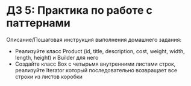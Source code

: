 # ДЗ 5: Практика по работе с паттернами
Описание/Пошаговая инструкция выполнения домашнего задания:

- Реализуйте класс Product (id, title, description, cost, weight, width, length, height) и Builder для него
- Создайте класс Box с четырьмя внутренними листами строк, реализуйте Iterator который последовательно возвращает все строки из листов коробки
